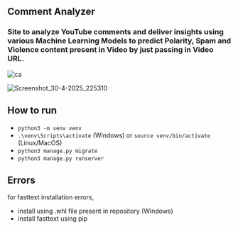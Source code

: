 ## Comment Analyzer
### Site to analyze YouTube comments and deliver insights using various Machine Learning Models to predict Polarity, Spam and Violence content present in Video by just passing in Video URL.

![ca](https://github.com/user-attachments/assets/7e8ceb44-9df3-4cca-b53b-8ed1908a2ce1)

![Screenshot_30-4-2025_225310](https://github.com/user-attachments/assets/20c0b26d-4276-4765-9208-350e1f1f358e)


## How to run
- `python3 -m venv venv`
- `.\venv\Scripts\activate` (Windows) or `source venv/bin/activate` (Linux/MacOS)
- `python3 manage.py migrate`
- `python3 manage.py runserver`


## Errors
for fasttext installation errors, 
- install using .whl file present in repository (Windows)
- install fasttext using pip
